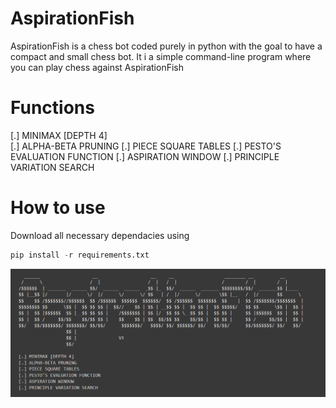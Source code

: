 # AspirationFish
AspirationFish is a chess bot coded purely in python with the goal to have a compact and small chess bot.
It i a simple command-line program where you can play chess against AspirationFish

# Functions
[.] MINIMAX [DEPTH 4]  
[.] ALPHA-BETA PRUNING
[.] PIECE SQUARE TABLES
[.] PESTO'S EVALUATION FUNCTION
[.] ASPIRATION WINDOW
[.] PRINCIPLE VARIATION SEARCH

# How to use
Download all necessary dependacies using
```python
pip install -r requirements.txt
```

![img](/img/aspirationfishv2.PNG)
